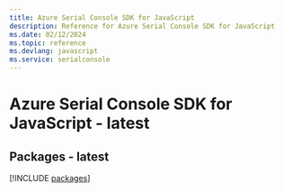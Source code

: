 ```yaml
---
title: Azure Serial Console SDK for JavaScript
description: Reference for Azure Serial Console SDK for JavaScript
ms.date: 02/12/2024
ms.topic: reference
ms.devlang: javascript
ms.service: serialconsole
---
```

# Azure Serial Console SDK for JavaScript - latest
## Packages - latest
[!INCLUDE [packages](serial-console-index.md)]